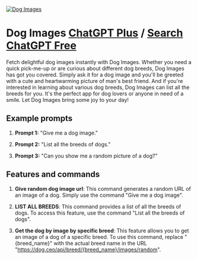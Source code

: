 
[![Dog Images](https://files.oaiusercontent.com/file-ziNjRRjApNsj3Gvk0bPYVar7?se=2123-10-16T06%3A09%3A08Z&sp=r&sv=2021-08-06&sr=b&rscc=max-age%3D31536000%2C%20immutable&rscd=attachment%3B%20filename%3Dbe283afd-937b-425c-a015-4950a0dc6e2f.png&sig=vjPUW2ZoqI497IX8ng8rEYZmTDTMpKdWKKiHrloGS7k%3D)](https://chat.openai.com/g/g-nEaveIsrL-dog-images)

# Dog Images [ChatGPT Plus](https://chat.openai.com/g/g-nEaveIsrL-dog-images) / [Search ChatGPT Free](https://gptcall.net/index.html#/?search=Dog%20Images)

Fetch delightful dog images instantly with Dog Images. Whether you need a quick pick-me-up or are curious about different dog breeds, Dog Images has got you covered. Simply ask it for a dog image and you'll be greeted with a cute and heartwarming picture of man's best friend. And if you're interested in learning about various dog breeds, Dog Images can list all the breeds for you. It's the perfect app for dog lovers or anyone in need of a smile. Let Dog Images bring some joy to your day!

## Example prompts

1. **Prompt 1:** "Give me a dog image."

2. **Prompt 2:** "List all the breeds of dogs."

3. **Prompt 3:** "Can you show me a random picture of a dog?"

## Features and commands

1. **Give random dog image url**: This command generates a random URL of an image of a dog. Simply use the command "Give me a dog image".

2. **LIST ALL BREEDS**: This command provides a list of all the breeds of dogs. To access this feature, use the command "List all the breeds of dogs".

3. **Get the dog by image by specific breed**: This feature allows you to get an image of a dog of a specific breed. To use this command, replace "{breed_name}" with the actual breed name in the URL "https://dog.ceo/api/breed/{breed_name}/images/random".


